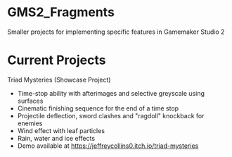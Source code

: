 # GMS2_Fragments
Smaller projects for implementing specific features in Gamemaker Studio 2

# Current Projects
Triad Mysteries (Showcase Project)
- Time-stop ability with afterimages and selective greyscale using surfaces
- Cinematic finishing sequence for the end of a time stop
- Projectile deflection, sword clashes and "ragdoll" knockback for enemies
- Wind effect with leaf particles
- Rain, water and ice effects
- Demo available at https://jeffreycollins0.itch.io/triad-mysteries
